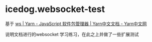 # icedog.websocket-test

基于 [ws | Yarn - JavaScript 软件包管理器 | Yarn中文文档 - Yarn中文网](https://www.yarnpkg.cn/package/ws "ws | Yarn - JavaScript 软件包管理器 | Yarn中文文档 - Yarn中文网")

说明文档进行的websocket 学习练习，在此之上并做了一些扩展测试
